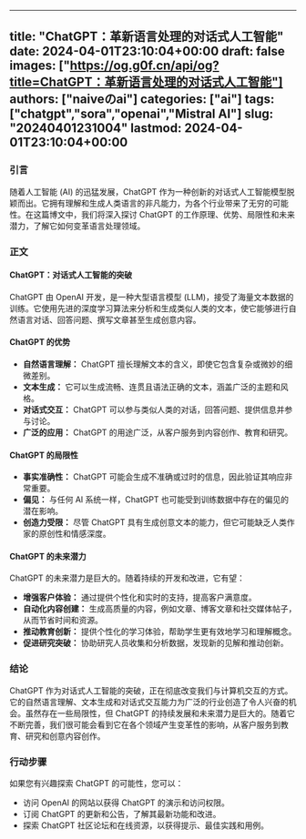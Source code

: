 
---
title: "ChatGPT：革新语言处理的对话式人工智能"
date: 2024-04-01T23:10:04+00:00
draft: false
images: ["https://og.g0f.cn/api/og?title=ChatGPT：革新语言处理的对话式人工智能"]
authors: ["naiveのai"]
categories: ["ai"]
tags: ["chatgpt","sora","openai","Mistral AI"]
slug: "20240401231004"
lastmod: 2024-04-01T23:10:04+00:00
---
### 引言

随着人工智能 (AI) 的迅猛发展，ChatGPT 作为一种创新的对话式人工智能模型脱颖而出。它拥有理解和生成人类语言的非凡能力，为各个行业带来了无穷的可能性。在这篇博文中，我们将深入探讨 ChatGPT 的工作原理、优势、局限性和未来潜力，了解它如何变革语言处理领域。

### 正文

#### ChatGPT：对话式人工智能的突破

ChatGPT 由 OpenAI 开发，是一种大型语言模型 (LLM)，接受了海量文本数据的训练。它使用先进的深度学习算法来分析和生成类似人类的文本，使它能够进行自然语言对话、回答问题、撰写文章甚至生成创意内容。

#### ChatGPT 的优势

- **自然语言理解：** ChatGPT 擅长理解文本的含义，即使它包含复杂或微妙的细微差别。
- **文本生成：** 它可以生成流畅、连贯且语法正确的文本，涵盖广泛的主题和风格。
- **对话式交互：** ChatGPT 可以参与类似人类的对话，回答问题、提供信息并参与讨论。
- **广泛的应用：** ChatGPT 的用途广泛，从客户服务到内容创作、教育和研究。

#### ChatGPT 的局限性

- **事实准确性：** ChatGPT 可能会生成不准确或过时的信息，因此验证其响应非常重要。
- **偏见：** 与任何 AI 系统一样，ChatGPT 也可能受到训练数据中存在的偏见的潜在影响。
- **创造力受限：** 尽管 ChatGPT 具有生成创意文本的能力，但它可能缺乏人类作家的原创性和情感深度。

#### ChatGPT 的未来潜力

ChatGPT 的未来潜力是巨大的。随着持续的开发和改进，它有望：

- **增强客户体验：** 通过提供个性化和实时的支持，提高客户满意度。
- **自动化内容创建：** 生成高质量的内容，例如文章、博客文章和社交媒体帖子，从而节省时间和资源。
- **推动教育创新：** 提供个性化的学习体验，帮助学生更有效地学习和理解概念。
- **促进研究突破：** 协助研究人员收集和分析数据，发现新的见解和推动创新。

### 结论

ChatGPT 作为对话式人工智能的突破，正在彻底改变我们与计算机交互的方式。它的自然语言理解、文本生成和对话式交互能力为广泛的行业创造了令人兴奋的机会。虽然存在一些局限性，但 ChatGPT 的持续发展和未来潜力是巨大的。随着它不断完善，我们很可能会看到它在各个领域产生变革性的影响，从客户服务到教育、研究和创意内容创作。

### 行动步骤

如果您有兴趣探索 ChatGPT 的可能性，您可以：

- 访问 OpenAI 的网站以获得 ChatGPT 的演示和访问权限。
- 订阅 ChatGPT 的更新和公告，了解其最新功能和改进。
- 探索 ChatGPT 社区论坛和在线资源，以获得提示、最佳实践和用例。